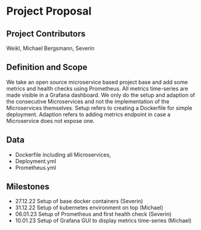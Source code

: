 # Project Proposal

## Project Contributors
Weikl, Michael
Bergsmann, Severin

## Definition and Scope

We take an open source microservice based
project base and add some metrics and health
checks using Prometheus. All metrics time-series
are made visible in a Grafana dashboard. We only do 
the setup and adaption of the consecutive Microservices
and not the implementation of the Microservices themselves.
Setup refers to creating a Dockerfile for simple deployment.
Adaption refers to adding metrics endpoint in case a Microservice
does not expose one.

## Data
- Dockerfile including all Microservices,
- Deployment.yml
- Prometheus.yml

## Milestones
- 27.12.22 Setup of base docker containers (Severin)
- 31.12.22 Setup of kubernetes environment on top (Michael)
- 06.01.23 Setup of Prometheus and first health check (Severin)
- 10.01.23 Setup of Grafana GUI to display metrics time-series (Michael)
